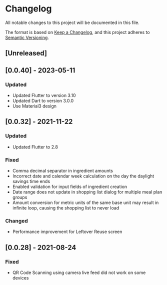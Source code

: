# Changelog
All notable changes to this project will be documented in this file.

The format is based on [Keep a Changelog](https://keepachangelog.com/en/1.0.0/),
and this project adheres to [Semantic Versioning](https://semver.org/spec/v2.0.0.html).

## [Unreleased]

## [0.0.40] - 2023-05-11
### Updated
- Updated Flutter to version 3.10
- Updated Dart to version 3.0.0
- Use Material3 design

## [0.0.32] - 2021-11-22
### Updated
- Updated Flutter to 2.8

### Fixed
- Comma decimal separator in ingredient amounts
- Incorrect date and calendar week calculation on the day the daylight savings time ends
- Enabled validation for input fields of ingredient creation
- Date range does not update in shopping list dialog for multiple meal plan groups
- Amount conversion for metric units of the same base unit may result in infinite loop, causing the shopping list to never load

### Changed
- Performance improvement for Leftover Reuse screen 

## [0.0.28] - 2021-08-24
### Fixed
- QR Code Scanning using camera live feed did not work on some devices
